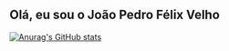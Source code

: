 ## Olá, eu sou o João Pedro Félix Velho

[![Anurag's GitHub stats](https://github-readme-stats.vercel.app/api?username=tiofelx%show_icons=true%theme=dracula)](https://github.com/anuraghazra/github-readme-stats)

